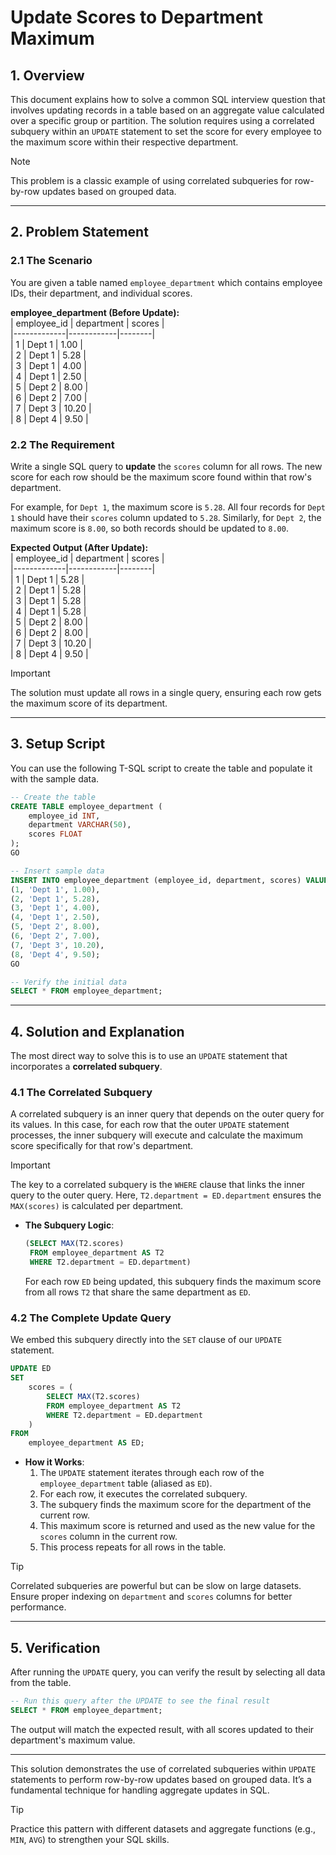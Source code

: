 # Update Scores to Department Maximum  

## 1. **Overview**  
This document explains how to solve a common SQL interview question that involves updating records in a table based on an aggregate value calculated over a specific group or partition. The solution requires using a correlated subquery within an `UPDATE` statement to set the score for every employee to the maximum score within their respective department.  

> [!NOTE]  
> This problem is a classic example of using correlated subqueries for row-by-row updates based on grouped data.  

---

## 2. **Problem Statement**  

### 2.1 **The Scenario**  
You are given a table named `employee_department` which contains employee IDs, their department, and individual scores.  

**employee_department (Before Update):**  
| employee_id | department | scores |  
|-------------|------------|--------|  
| 1           | Dept 1     | 1.00   |  
| 2           | Dept 1     | 5.28   |  
| 3           | Dept 1     | 4.00   |  
| 4           | Dept 1     | 2.50   |  
| 5           | Dept 2     | 8.00   |  
| 6           | Dept 2     | 7.00   |  
| 7           | Dept 3     | 10.20  |  
| 8           | Dept 4     | 9.50   |  

### 2.2 **The Requirement**  
Write a single SQL query to **update** the `scores` column for all rows. The new score for each row should be the maximum score found within that row's department.  

For example, for `Dept 1`, the maximum score is `5.28`. All four records for `Dept 1` should have their `scores` column updated to `5.28`. Similarly, for `Dept 2`, the maximum score is `8.00`, so both records should be updated to `8.00`.  

**Expected Output (After Update):**  
| employee_id | department | scores |  
|-------------|------------|--------|  
| 1           | Dept 1     | 5.28   |  
| 2           | Dept 1     | 5.28   |  
| 3           | Dept 1     | 5.28   |  
| 4           | Dept 1     | 5.28   |  
| 5           | Dept 2     | 8.00   |  
| 6           | Dept 2     | 8.00   |  
| 7           | Dept 3     | 10.20  |  
| 8           | Dept 4     | 9.50   |  

> [!IMPORTANT]  
> The solution must update all rows in a single query, ensuring each row gets the maximum score of its department.  

---

## 3. **Setup Script**  
You can use the following T-SQL script to create the table and populate it with the sample data.  

```sql
-- Create the table
CREATE TABLE employee_department (
    employee_id INT,
    department VARCHAR(50),
    scores FLOAT
);
GO

-- Insert sample data
INSERT INTO employee_department (employee_id, department, scores) VALUES
(1, 'Dept 1', 1.00),
(2, 'Dept 1', 5.28),
(3, 'Dept 1', 4.00),
(4, 'Dept 1', 2.50),
(5, 'Dept 2', 8.00),
(6, 'Dept 2', 7.00),
(7, 'Dept 3', 10.20),
(8, 'Dept 4', 9.50);
GO

-- Verify the initial data
SELECT * FROM employee_department;
```  

---

## 4. **Solution and Explanation**  
The most direct way to solve this is to use an `UPDATE` statement that incorporates a **correlated subquery**.  

### 4.1 **The Correlated Subquery**  
A correlated subquery is an inner query that depends on the outer query for its values. In this case, for each row that the outer `UPDATE` statement processes, the inner subquery will execute and calculate the maximum score specifically for that row's department.  

> [!IMPORTANT]  
> The key to a correlated subquery is the `WHERE` clause that links the inner query to the outer query. Here, `T2.department = ED.department` ensures the `MAX(scores)` is calculated per department.  

- **The Subquery Logic**:  
  ```sql
  (SELECT MAX(T2.scores)
   FROM employee_department AS T2
   WHERE T2.department = ED.department)
  ```  
  For each row `ED` being updated, this subquery finds the maximum score from all rows `T2` that share the same department as `ED`.  

### 4.2 **The Complete Update Query**  
We embed this subquery directly into the `SET` clause of our `UPDATE` statement.  

```sql
UPDATE ED
SET
    scores = (
        SELECT MAX(T2.scores)
        FROM employee_department AS T2
        WHERE T2.department = ED.department
    )
FROM
    employee_department AS ED;
```  

- **How it Works**:  
  1. The `UPDATE` statement iterates through each row of the `employee_department` table (aliased as `ED`).  
  2. For each row, it executes the correlated subquery.  
  3. The subquery finds the maximum score for the department of the current row.  
  4. This maximum score is returned and used as the new value for the `scores` column in the current row.  
  5. This process repeats for all rows in the table.  

> [!TIP]  
> Correlated subqueries are powerful but can be slow on large datasets. Ensure proper indexing on `department` and `scores` columns for better performance.  

---

## 5. **Verification**  
After running the `UPDATE` query, you can verify the result by selecting all data from the table.  

```sql
-- Run this query after the UPDATE to see the final result
SELECT * FROM employee_department;
```  
The output will match the expected result, with all scores updated to their department's maximum value.  

---

This solution demonstrates the use of correlated subqueries within `UPDATE` statements to perform row-by-row updates based on grouped data. It’s a fundamental technique for handling aggregate updates in SQL.  

> [!TIP]  
> Practice this pattern with different datasets and aggregate functions (e.g., `MIN`, `AVG`) to strengthen your SQL skills.  
